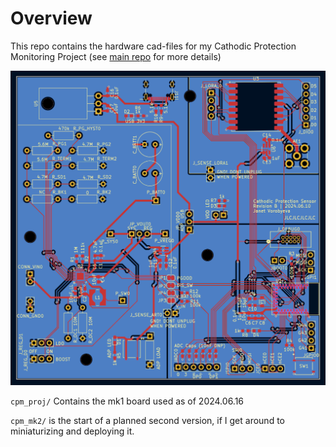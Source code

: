 # Overview

This repo contains the hardware cad-files for my Cathodic Protection Monitoring Project
(see [main repo](https://github.com/jvorob/cpm-firmware) for more details)

![Image of the pcb design](pcb_cad2.png)


`cpm_proj/` Contains the mk1 board used as of 2024.06.16

`cpm_mk2/` is the start of a planned second version, if I get around to miniaturizing and deploying it.
